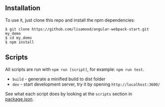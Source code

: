 ## Installation

To use it, just clone this repo and install the npm dependencies:

```shell
$ git clone https://github.com/lisamood/angular-webpack-start.git my_demo
$ cd my_demo
$ npm install
```

## Scripts

All scripts are run with `npm run [script]`, for example: `npm run test`.

* `build` - generate a minified build to dist folder
* `dev` - start development server, try it by opening `http://localhost:3600/`

See what each script does by looking at the `scripts` section in [package.json](./package.json).
